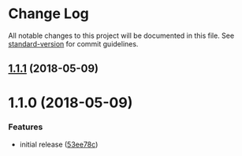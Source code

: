 # Change Log

All notable changes to this project will be documented in this file. See [standard-version](https://github.com/conventional-changelog/standard-version) for commit guidelines.

<a name="1.1.1"></a>
## [1.1.1](https://github.com/Developmint/vue-link/compare/v1.1.0...v1.1.1) (2018-05-09)



<a name="1.1.0"></a>
# 1.1.0 (2018-05-09)


### Features

* initial release ([53ee78c](https://github.com/Developmint/vue-link/commit/53ee78c))
